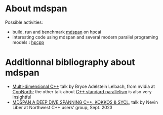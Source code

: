 # About mdspan

Possible activities:
- build, run and benchmark [mdspan](https://github.com/kokkos/mdspan) on hpcai
- interesting code using mdspan and several modern parallel programing models : [hpcpp](https://github.com/NERSC/hpcpp)


# Additionnal bibliography about mdspan

- [Multi-dimensional C++](https://github.com/CppNorth/CppNorth_Slides/blob/main/2022/Bryce%20Adelstein%20Lelbach%20-%20Multidimensional%20C%2B%2B.pdf) talk by Bryce Adelstein Lelbach, from nvidia at [CppNorth](https://cppnorth.ca/); the other talk about [C++ standard parallelism](https://github.com/CppNorth/CppNorth_Slides/blob/main/2022/Bryce%20Adelstein%20Lelbach%20-%20C%2B%2B%20Standard%20Parallelism.pdf) is also very insightful
- [MDSPAN A DEEP DIVE SPANNING C++, KOKKOS & SYCL](https://nwcpp.org/talks/2023/MDSPAN.pdf), talk by Nevin Liber at Northwest C++ users' group, Sept. 2023
